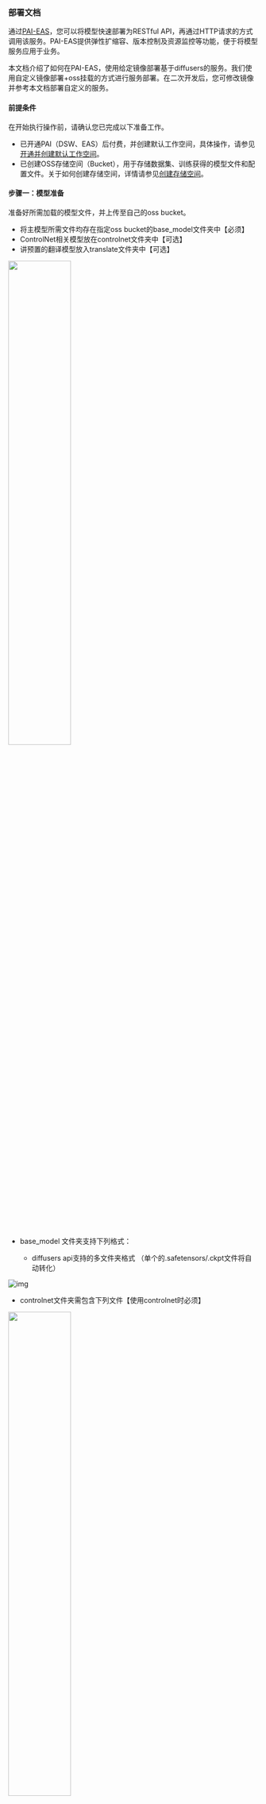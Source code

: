 ### 部署文档

通过[PAI-EAS](https://help.aliyun.com/document_detail/113696.html?spm=a2c4g.113696.0.0.2c421af2NqTtmW)，您可以将模型快速部署为RESTful API，再通过HTTP请求的方式调用该服务。PAI-EAS提供弹性扩缩容、版本控制及资源监控等功能，便于将模型服务应用于业务。

本文档介绍了如何在PAI-EAS，使用给定镜像部署基于diffusers的服务。我们使用自定义镜像部署+oss挂载的方式进行服务部署。在二次开发后，您可修改镜像并参考本文档部署自定义的服务。

#### 前提条件

在开始执行操作前，请确认您已完成以下准备工作。

- 已开通PAI（DSW、EAS）后付费，并创建默认工作空间，具体操作，请参见[开通并创建默认工作空间](https://help.aliyun.com/document_detail/326190.htm#task-2121596)。
- 已创建OSS存储空间（Bucket），用于存储数据集、训练获得的模型文件和配置文件。关于如何创建存储空间，详情请参见[创建存储空间](https://help.aliyun.com/document_detail/31885.htm#task-u3p-3n4-tdb)。


#### 步骤一：模型准备

准备好所需加载的模型文件，并上传至自己的oss bucket。

- 将主模型所需文件均存在指定oss bucket的base_model文件夹中【必须】
- ControlNet相关模型放在controlnet文件夹中【可选】
- 讲预置的翻译模型放入translate文件夹中【可选】

<img src="https://intranetproxy.alipay.com/skylark/lark/0/2023/png/59656326/1687155666213-8d1acdfe-c5f5-4f89-bcf7-ada8571859da.png" width="50%">

- base_model 文件夹支持下列格式：

  - diffusers api支持的多文件夹格式 （单个的.safetensors/.ckpt文件将自动转化）

![img](https://intranetproxy.alipay.com/skylark/lark/0/2023/png/59656326/1679892857055-f0a791ec-7fce-4079-bf3b-2b6940b234ac.png)


- controlnet文件夹需包含下列文件【使用controlnet时必须】

<img src="https://intranetproxy.alipay.com/skylark/lark/0/2023/png/59656326/1681884088194-aac86057-bc1c-4f3c-92e3-9d17e2bc8f14.png" width="50%">

- optimized_model文件夹需包含以下三个/四个文件（controlnet会生成额外的controlnet.pt）。在部署服务时打开--use_blade开关，Blade模型将自动在后台优化，优化完成后自动进行模型替换

<img src="https://intranetproxy.alipay.com/skylark/lark/0/2023/png/59656326/1681356211597-890a5282-ed7a-4d8a-a219-0d470e26d4da.png" width="50%">

- translate文件夹，您可通过下方链接下载模型文件内置翻译模型。【可选】

  - 模型下载地址：https://www.modelscope.cn/models/damo/nlp_csanmt_translation_zh2en/files
  - 参考下载链接：https://pai-vision-exp.oss-cn-zhangjiakou.aliyuncs.com/zxy/model/damo_translate.tar.gz

<img src="https://intranetproxy.alipay.com/skylark/lark/0/2023/png/59656326/1681882532772-3e14ff1a-b024-4d97-9be8-308358ea6c1c.png" width="50%">


#### 步骤二：模型部署

在模型准备完成后，可利用EAS进行服务的部署。您可以根据需要及时调整部署命令，以部署不同类型的服务。

具体地，您需要进行执行以下步骤：

- **Step1：创建EAS服务**

![img](https://intranetproxy.alipay.com/skylark/lark/0/2023/png/59656326/1679894850407-f7ae25e5-f4f5-40aa-be54-1f07fc5e8661.png)

- **Step2：选择镜像部署并修改相应的参数**

  - ”对应配置编辑“处，复制下列配置文件，并修改相应的参数

 ```json
  {
      "cloud": {
          "computing": {
              "instance_type": "ml.gu7i.c8m30.1-gu30"
          }
      },
      "containers": [
          {
              "command": "python /home/pai/app.py  --func_name base --oss_save_dir oss://converter-offline-installer/zxy/diffusers/0605/ --region hangzhou --use_blade --use_translate",
              "image": "eas-registry-vpc.cn-hangzhou.cr.aliyuncs.com/pai-eas/diffuser-inference:2.2.1-py38-cu113-unbuntu2004-blade-public"
          }
      ],
      "features": {
          "eas.aliyun.com/extra-ephemeral-storage": "100Gi"
      },
      "metadata": {
          "cpu": 8,
          "gpu": 1,
          "instance": 1,
          "memory": 30000,
          "name": "diffuser_base_ch_async",
          "rpc": {
              "keepalive": 500000
          },
          "type": "Async"
      },
      "name": "diffuser_base_ch_async",
      "storage": [
          {
              "mount_path": "/oss",
              "oss": {
                  "path": "oss://converter-offline-installer/zxy/diffusers/0605/base/"
              }
          },
          {
              "mount_path": "/result",
              "oss": {
                  "path": "oss://converter-offline-installer/zxy/diffusers/0605/"
              }
          }
      ]
  }
  ```

  - containers.command 命令
| key             | value                 | 说明                                 |
| --------------- | --------------------- | ------------------------------------ |
| --func_name     | base                  | 同时支持t2i/i2i/inpaint/outpaint功能 |
|                 | controlnet            | 进行基于ControlNet的图像编辑         |
| --oss_save_dir  | oss://xxx             | 保存图片的oss路径                    |
| --region        | hangzhou/shanghai/... | 服务部署所在区域的拼音全称           |
| --use_blade     | —                     | 启用Blade推理优化功能                |
| --use_translate | —                     | 加载翻译模型支持中文prompt输入       |

  - containers.image：替换杭州为服务部署所在的reigon

  - metadata.name / name 修改为任意的服务名称

  - metadata.type 设置为 Async表示 部署异步服务 （同步服务无需添加该项）

  - storage 处 添加 模型和生成结果的oss路径挂载

    - mount_path 不可修改 / 或修改镜像中的对应代码

    | mount_path | oss       | 说明                 |
    | ---------- | --------- | -------------------- |
    | /oss       | oss://xxx | 所挂载的模型路径     |
    | /result    | oss://xxx | 所挂载的生成图片位置 |

 - 点击“部署”按钮，等待服务部署完成即可。

![img](https://intranetproxy.alipay.com/skylark/lark/0/2023/png/59656326/1679901451470-352461b3-44d3-470a-a21e-e73c2a34a0b2.png)

 - 点击上图的调用信息获得 测试所需的：

```json
hosts = 'xxx'
head = {
    "Authorization": "xxx"
}
```
